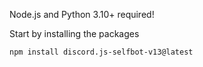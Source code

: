 Node.js and Python 3.10+ required!

Start by installing the packages

```sh-session
npm install discord.js-selfbot-v13@latest
```
